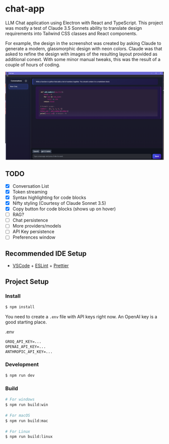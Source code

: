 # chat-app

LLM Chat application using Electron with React and TypeScript. This project was mostly a test of Claude 3.5 Sonnets ability to translate design requirements into Tailwind CSS classes and React components.

For example, the design in the screenshot was created by asking Claude to generate a modern, glassmorphic design with neon colors. Claude was that asked to refine the design with images of the resulting layout provided as additional conext. With some minor manual tweaks, this was the result of a couple of hours of coding.

![Screenshot](screenshot.png)

## TODO

- [x] Conversation List
- [x] Token streaming
- [x] Syntax highlighting for code blocks
- [x] Nifty styling (Courtesy of Claude Sonnet 3.5)
- [x] Copy button for code blocks (shows up on hover) 
- [ ] RAG?
- [ ] Chat persistence
- [ ] More providers/models
- [ ] API Key persistence
- [ ] Preferences window

## Recommended IDE Setup

- [VSCode](https://code.visualstudio.com/) + [ESLint](https://marketplace.visualstudio.com/items?itemName=dbaeumer.vscode-eslint) + [Prettier](https://marketplace.visualstudio.com/items?itemName=esbenp.prettier-vscode)

## Project Setup

### Install

```bash
$ npm install
```

You need to create a `.env` file with API keys right now. An OpenAI key is a good starting place.

.env

```.env
GROQ_API_KEY=...
OPENAI_API_KEY=...
ANTHROPIC_API_KEY=...
```

### Development

```bash
$ npm run dev
```

### Build

```bash
# For windows
$ npm run build:win

# For macOS
$ npm run build:mac

# For Linux
$ npm run build:linux
```
